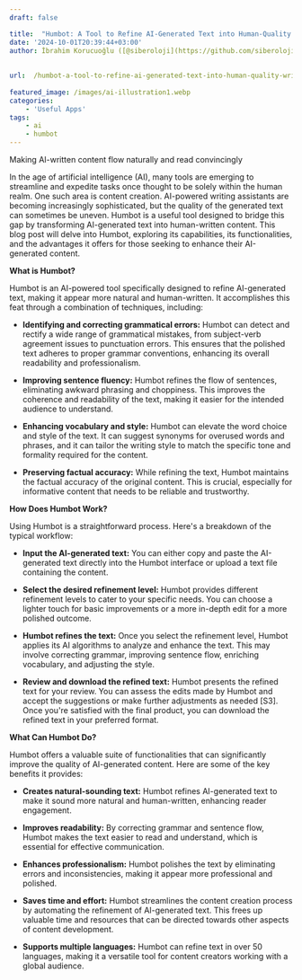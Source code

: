 ```yaml
---
draft: false

title:  "Humbot: A Tool to Refine AI-Generated Text into Human-Quality Writing\_"
date: '2024-10-01T20:39:44+03:00'
author: İbrahim Korucuoğlu ([@siberoloji](https://github.com/siberoloji))
 
 
url:  /humbot-a-tool-to-refine-ai-generated-text-into-human-quality-writing/
 
featured_image: /images/ai-illustration1.webp
categories:
    - 'Useful Apps'
tags:
    - ai
    - humbot
---
```



Making AI-written content flow naturally and read convincingly



In the age of artificial intelligence (AI), many tools are emerging to streamline and expedite tasks once thought to be solely within the human realm. One such area is content creation. AI-powered writing assistants are becoming increasingly sophisticated, but the quality of the generated text can sometimes be uneven. Humbot is a useful tool designed to bridge this gap by transforming AI-generated text into human-written content. This blog post will delve into Humbot, exploring its capabilities, its functionalities, and the advantages it offers for those seeking to enhance their AI-generated content.



**What is Humbot?**



Humbot is an AI-powered tool specifically designed to refine AI-generated text, making it appear more natural and human-written. It accomplishes this feat through a combination of techniques, including:


* **Identifying and correcting grammatical errors:** Humbot can detect and rectify a wide range of grammatical mistakes, from subject-verb agreement issues to punctuation errors. This ensures that the polished text adheres to proper grammar conventions, enhancing its overall readability and professionalism.

* **Improving sentence fluency:** Humbot refines the flow of sentences, eliminating awkward phrasing and choppiness. This improves the coherence and readability of the text, making it easier for the intended audience to understand.

* **Enhancing vocabulary and style:** Humbot can elevate the word choice and style of the text. It can suggest synonyms for overused words and phrases, and it can tailor the writing style to match the specific tone and formality required for the content.

* **Preserving factual accuracy:** While refining the text, Humbot maintains the factual accuracy of the original content. This is crucial, especially for informative content that needs to be reliable and trustworthy.




**How Does Humbot Work?**



Using Humbot is a straightforward process. Here's a breakdown of the typical workflow:


* **Input the AI-generated text:** You can either copy and paste the AI-generated text directly into the Humbot interface or upload a text file containing the content.

* **Select the desired refinement level:** Humbot provides different refinement levels to cater to your specific needs. You can choose a lighter touch for basic improvements or a more in-depth edit for a more polished outcome.

* **Humbot refines the text:** Once you select the refinement level, Humbot applies its AI algorithms to analyze and enhance the text. This may involve correcting grammar, improving sentence flow, enriching vocabulary, and adjusting the style.

* **Review and download the refined text:** Humbot presents the refined text for your review. You can assess the edits made by Humbot and accept the suggestions or make further adjustments as needed [S3]. Once you're satisfied with the final product, you can download the refined text in your preferred format.




**What Can Humbot Do?**



Humbot offers a valuable suite of functionalities that can significantly improve the quality of AI-generated content. Here are some of the key benefits it provides:


* **Creates natural-sounding text:** Humbot refines AI-generated text to make it sound more natural and human-written, enhancing reader engagement.

* **Improves readability:** By correcting grammar and sentence flow, Humbot makes the text easier to read and understand, which is essential for effective communication.

* **Enhances professionalism:** Humbot polishes the text by eliminating errors and inconsistencies, making it appear more professional and polished.

* **Saves time and effort:** Humbot streamlines the content creation process by automating the refinement of AI-generated text. This frees up valuable time and resources that can be directed towards other aspects of content development.

* **Supports multiple languages:** Humbot can refine text in over 50 languages, making it a versatile tool for content creators working with a global audience.

